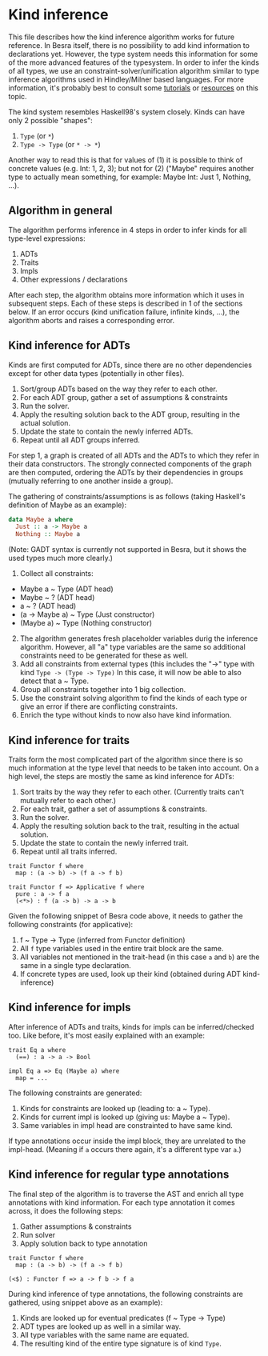 
# Kind inference

This file describes how the kind inference algorithm works for future reference.
In Besra itself, there is no possibility to add kind information to declarations
yet. However, the type system needs this information for some of the more
advanced features of the typesystem. In order to infer the kinds of all types,
we use an constraint-solver/unification algorithm similar to type inference
algorithms used in Hindley/Milner based languages. For more information, it's
probably best to consult some
[tutorials](http://dev.stephendiehl.com/fun/006_hindley_milner.html) or
[resources](https://www.cl.cam.ac.uk/teaching/1415/L28/type-inference.pdf)
on this topic.

The kind system resembles Haskell98's system closely.
Kinds can have only 2 possible "shapes":

1. `Type` (or `*`)
2. `Type -> Type` (or `* -> *`)

Another way to read this is that for values of (1) it is possible to think of
concrete values (e.g. Int: 1, 2, 3); but not for (2) ("Maybe" requires another
type to actually mean something, for example: Maybe Int: Just 1, Nothing, ...).


## Algorithm in general

The algorithm performs inference in 4 steps in order to infer kinds for all
type-level expressions:

1. ADTs
2. Traits
3. Impls
4. Other expressions / declarations

After each step, the algorithm obtains more information which it uses in
subsequent steps. Each of these steps is described in 1 of the sections below.
If an error occurs (kind unification failure, infinite kinds, ...), the
algorithm aborts and raises a corresponding error.


## Kind inference for ADTs

Kinds are first computed for ADTs, since there are no other dependencies except
for other data types (potentially in other files).

1. Sort/group ADTs based on the way they refer to each other.
2. For each ADT group, gather a set of assumptions & constraints
3. Run the solver.
4. Apply the resulting solution back to the ADT group,
   resulting in the actual solution.
5. Update the state to contain the newly inferred ADTs.
6. Repeat until all ADT groups inferred.


For step 1, a graph is created of all ADTs and the ADTs to which they
refer in their data constructors. The strongly connected components of the graph
are then computed, ordering the ADTs by their dependencies in groups
(mutually referring to one another inside a group).

The gathering of constraints/assumptions is as follows
(taking Haskell's definition of Maybe as an example):

```haskell
data Maybe a where
  Just :: a -> Maybe a
  Nothing :: Maybe a
```
(Note: GADT syntax is currently not supported in Besra, but it shows the used
types much more clearly.)


1. Collect all constraints:
  - Maybe a ~ Type         (ADT head)
  - Maybe ~ ?              (ADT head)
  - a ~ ?                  (ADT head)
  - (a -> Maybe a) ~ Type  (Just constructor)
  - (Maybe a) ~ Type       (Nothing constructor)
2. The algorithm generates fresh placeholder variables durig the inference
   algorithm. However, all "a" type variables are the same so additional
   constraints need to be generated for these as well.
3. Add all constraints from external types (this includes the "->" type with
   kind `Type -> (Type -> Type)`
   In this case, it will now be able to also detect that a ~ Type.
3. Group all constraints together into 1 big collection.
4. Use the constraint solving algorithm to find the kinds of each type
   or give an error if there are conflicting constraints.
5. Enrich the type without kinds to now also have kind information.


## Kind inference for traits

Traits form the most complicated part of the algorithm since there is so much
information at the type level that needs to be taken into account. On a high
level, the steps are mostly the same as kind inference for ADTs:

1. Sort traits by the way they refer to each other.
   (Currently traits can't mutually refer to each other.)
2. For each trait, gather a set of assumptions & constraints.
3. Run the solver.
4. Apply the resulting solution back to the trait,
   resulting in the actual solution.
5. Update the state to contain the newly inferred trait.
6. Repeat until all traits inferred.


```besra
trait Functor f where
  map : (a -> b) -> (f a -> f b)

trait Functor f => Applicative f where
  pure : a -> f a
  (<*>) : f (a -> b) -> a -> b
```

Given the following snippet of Besra code above, it needs to gather the
following constraints (for applicative):

1. f ~ Type -> Type (inferred from Functor definition)
2. All `f` type variables used in the entire trait block are the same.
3. All variables not mentioned in the trait-head (in this case `a` and `b`)
   are the same in a single type declaration.
4. If concrete types are used, look up their kind (obtained during ADT
   kind-inference)


## Kind inference for impls

After inference of ADTs and traits, kinds for impls can be inferred/checked too.
Like before, it's most easily explained with an example:

```besra
trait Eq a where
  (==) : a -> a -> Bool

impl Eq a => Eq (Maybe a) where
  map = ...
```

The following constraints are generated:

1. Kinds for constraints are looked up (leading to: a ~ Type).
2. Kinds for current impl is looked up (giving us: Maybe a ~ Type).
3. Same variables in impl head are constrainted to have same kind.

If type annotations occur inside the impl block, they are unrelated to the
impl-head. (Meaning if `a` occurs there again, it's a different type var `a`.)


## Kind inference for regular type annotations

The final step of the algorithm is to traverse the AST and enrich all type
annotations with kind information. For each type annotation it comes across, it
does the following steps:

1. Gather assumptions & constraints
2. Run solver
3. Apply solution back to type annotation

```besra
trait Functor f where
  map : (a -> b) -> (f a -> f b)

(<$) : Functor f => a -> f b -> f a
```

During kind inference of type annotations, the following constraints are
gathered, using snippet above as an example):

1. Kinds are looked up for eventual predicates (f ~ Type -> Type)
2. ADT types are looked up as well in a similar way.
2. All type variables with the same name are equated.
3. The resulting kind of the entire type signature is of kind `Type`.

